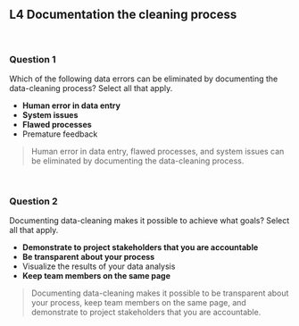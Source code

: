## L4 Documentation the cleaning process

&nbsp;

### Question 1

Which of the following data errors can be eliminated by documenting the data-cleaning process? Select all that apply.

* **Human error in data entry**
* **System issues**
* **Flawed processes**
* Premature feedback

> Human error in data entry, flawed processes, and system issues can be eliminated by documenting the data-cleaning process. 

&nbsp;

### Question 2

Documenting data-cleaning makes it possible to achieve what goals? Select all that apply.

* **Demonstrate to project stakeholders that you are accountable**
* **Be transparent about your process**
* Visualize the results of your data analysis
* **Keep team members on the same page**

> Documenting data-cleaning makes it possible to be transparent about your process, keep team members on the same page, and demonstrate to project stakeholders that you are accountable.